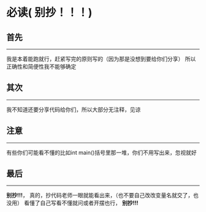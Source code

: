 # 必读( **别抄！！！**)

## 首先
***
我是本着能跑就行，赶紧写完的原则写的（因为那是没想到要给你们分享）
所以正确性和简便性我不能够确定

## 其次
***
我不知道还要分享代码给你们，所以大部分无注释，见谅

## 注意
***
有些你们可能看不懂的比如int main()括号里那一堆，你们不用写出来，忽视就好

## 最后
***
**别抄!!!**，
真的，抄代码老师一眼就能看出来，（也不要自己改改变量名就交了，也没用）
看懂了自己写看不懂就问或者开摆也行，
**别抄!!!**